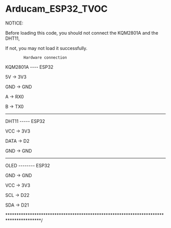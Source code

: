 # Arducam_ESP32_TVOC

NOTICE:

Before loading this code, you should not connect the KQM2801A and the DHT11,

If not, you may not load it successfully.





            Hardware connection
 
KQM2801A               ----             ESP32

5V                      ->                 3V3

GND                      ->                GND

A                       ->                 RX0

B                         ->               TX0
 
************************************************************************************************

DHT11                  -----                 ESP32

VCC                     ->                 3V3

DATA                    ->                 D2

GND                     ->                GND

*****************************************************************************************

OLED                --------                   ESP32

GND                     ->                GND

VCC                   ->                  3V3

SCL                     ->                D22

SDA                     ->                D21

***************************************************************************************/
